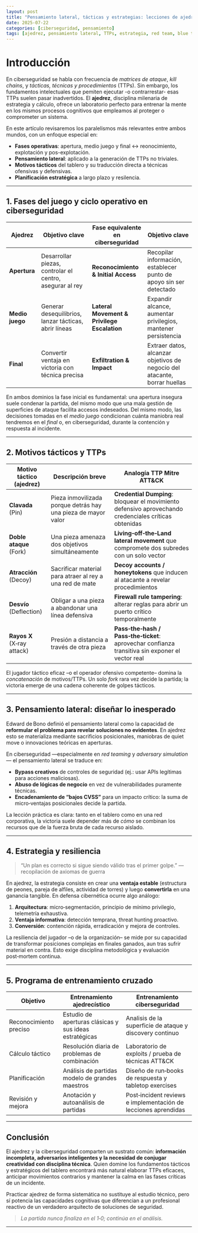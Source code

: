 ```yaml
---
layout: post
title: "Pensamiento lateral, tácticas y estrategias: lecciones de ajedrez para la ciberseguridad"
date: 2025-07-22
categories: [ciberseguridad, pensamiento]
tags: [ajedrez, pensamiento lateral, TTPs, estrategia, red team, blue team]
---
```


# Introducción

En ciberseguridad se habla con frecuencia de *matrices de ataque*, *kill chains*, y *tácticas, técnicas y procedimientos* (TTPs). Sin embargo, los fundamentos intelectuales que pemiten ejecutar -o contrarrestar- esas TTPs suelen pasar inadvertidos. El **ajedrez**, disciplina milenaria de estrategia y cálculo, ofrece un laboratorio perfecto para entrenar la mente en los mismos procesos cognitivos que empleamos al proteger o comprometer un sistema.

En este artículo revisaremos los paralelismos más relevantes entre ambos mundos, con un enfoque especial en: 
* **Fases operativas**: apertura, medio juego y final ↔︎ reonocimiento, explotación y pos-explotación.
* **Pensamiento lateral**: aplicado a la generación de TTPs no triviales.
* **Motivos tácticos** del tablero y su traducción directa a técnicas ofensivas y defensivas.
* **Planificación estratégica** a largo plazo y resilencia.

---

## 1. Fases del juego y ciclo operativo en ciberseguridad

| Ajedrez | Objetivo clave | Fase equivalente en ciberseguridad | Objetivo clave |
|---------|----------------|------------------------------------|----------------|
| **Apertura** | Desarrollar piezas, controlar el centro, asegurar al rey | **Reconocimiento & Initial Access** | Recopilar información, establecer punto de apoyo sin ser detectado |
| **Medio juego** | Generar desequilibrios, lanzar tácticas, abrir líneas | **Lateral Movement & Privilege Escalation** | Expandir alcance, aumentar privilegios, mantener persistencia |
| **Final** | Convertir ventaja en victoria con técnica precisa | **Exfiltration & Impact** | Extraer datos, alcanzar objetivos de negocio del atacante, borrar huellas |

En ambos dominios la fase inicial es fundamental: una apertura insegura suele condenar la partida, del mismo modo que una mala gestión de superficies de ataque facilita accesos indeseados. Del mismo modo, las decisiones tomadas en el *medio juego* condicionan cuánta maniobra real tendremos en el *final* o, en ciberseguridad, durante la contención y respuesta al incidente.

---

## 2. Motivos tácticos y TTPs

| Motivo táctico (ajedrez) | Descripción breve | Analogía TTP Mitre ATT&CK |
|--------------------------|-------------------|---------------------------|
| **Clavada** (Pin) | Pieza inmovilizada porque detrás hay una pieza de mayor valor | **Credential Dumping**: bloquear el movimiento defensivo aprovechando credenciales críticas obtenidas |
| **Doble ataque** (Fork) | Una pieza amenaza dos objetivos simultáneamente | **Living‑off‑the‑Land lateral movement** que compromete dos subredes con un solo vector |
| **Atracción** (Decoy) | Sacrificar material para atraer al rey a una red de mate | **Decoy accounts / honeytokens** que inducen al atacante a revelar procedimientos |
| **Desvío** (Deflection) | Obligar a una pieza a abandonar una línea defensiva | **Firewall rule tampering**: alterar reglas para abrir un puerto crítico temporalmente |
| **Rayos X** (X‑ray attack) | Presión a distancia a través de otra pieza | **Pass‑the‑hash / Pass‑the‑ticket**: aprovechar confianza transitiva sin exponer el vector real |

El jugador táctico eficaz –o el operador ofensivo competente– domina la *concatenación* de motivos/TTPs. Un solo *fork* rara vez decide la partida; la victoria emerge de una cadena coherente de golpes tácticos.

---

## 3. Pensamiento lateral: diseñar lo inesperado

Edward de Bono definió el pensamiento lateral como la capacidad de **reformular el problema para revelar soluciones no evidentes**. En ajedrez esto se materializa mediante sacrificios posicionales, maniobras de quiet move o innovaciones teóricas en aperturas. 

En ciberseguridad —especialmente en *red teaming* y *adversary simulation*— el pensamiento lateral se traduce en:

* **Bypass creativos** de controles de seguridad (ej.: usar APIs legítimas para acciones maliciosas).
* **Abuso de lógicas de negocio** en vez de vulnerabilidades puramente técnicas.
* **Encadenamiento de “bajos CVSS”** para un impacto crítico: la suma de micro‑ventajas posicionales decide la partida.

La lección práctica es clara: tanto en el tablero como en una red corporativa, la victoria suele depender más de *cómo* se combinan los recursos que de la fuerza bruta de cada recurso aislado.

---

## 4. Estrategia y resiliencia

> “Un plan es correcto si sigue siendo válido tras el primer golpe.” — recopilación de axiomas de guerra

En ajedrez, la estrategia consiste en crear una **ventaja estable** (estructura de peones, pareja de alfiles, actividad de torres) y luego **convertirla** en una ganancia tangible. En defensa cibernética ocurre algo análogo:

1. **Arquitectura**: micro‑segmentación, principio de mínimo privilegio, telemetría exhaustiva.
2. **Ventaja informativa**: detección temprana, threat hunting proactivo.
3. **Conversión**: contención rápida, erradicación y mejora de controles.

La resiliencia del jugador –o de la organización– se mide por su capacidad de transformar posiciones complejas en finales ganados, aun tras sufrir material en contra. Esto exige disciplina metodológica y evaluación post‑mortem continua.

---

## 5. Programa de entrenamiento cruzado

| Objetivo | Entrenamiento ajedrecístico | Entrenamiento ciberseguridad |
|----------|-----------------------------|------------------------------|
| Reconocimiento preciso | Estudio de aperturas clásicas y sus ideas estratégicas | Analisis de la superficie de ataque y discovery continuo |
| Cálculo táctico | Resolución diaria de problemas de combinación | Laboratorio de exploits / prueba de técnicas ATT&CK |
| Planificación | Análisis de partidas modelo de grandes maestros | Diseño de run‑books de respuesta y tabletop exercises |
| Revisión y mejora | Anotación y autoanálisis de partidas | Post‑incident reviews e implementación de lecciones aprendidas |

---

## Conclusión

El ajedrez y la ciberseguridad comparten un sustrato común: **información incompleta, adversarios inteligentes y la necesidad de conjugar creatividad con disciplina técnica**. Quien domine los fundamentos tácticos y estratégicos del tablero encontrará más natural elaborar TTPs eficaces, anticipar movimientos contrarios y mantener la calma en las fases críticas de un incidente.

Practicar ajedrez de forma sistemática no sustituye al estudio técnico, pero sí potencia las capacidades cognitivas que diferencian a un profesional reactivo de un verdadero arquitecto de soluciones de seguridad.

> *La partida nunca finaliza en el 1‑0; continúa en el análisis.*

---


